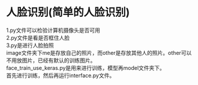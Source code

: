# 人脸识别(简单的人脸识别)
1.py文件可以检验计算机摄像头是否可用  
2.py文件是看是否框住人脸  
3.py是进行人脸拍照  
image文件夹下me是存放自己的照片，而other是存放其他人的照片。other可以不用放图片，已经有默认的训练图片。  
face_train_use_keras.py是用来进行训练，模型再model文件夹下。  
首先进行训练，然后再运行interface.py文件。  
